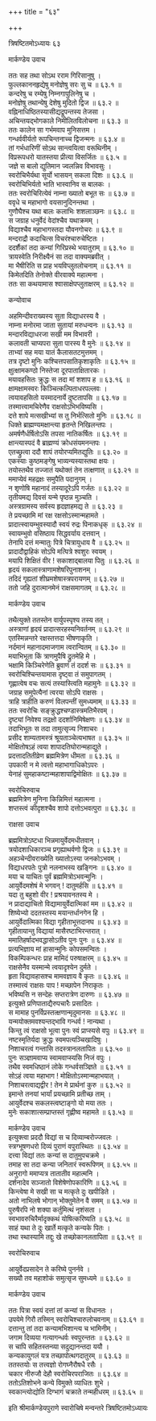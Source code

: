 +++
title = "६३"

+++

त्रिषष्टितमोऽध्यायः ६३  

मार्कण्डेय उवाच  

ततः सह तथा सोऽथ रराम गिरिसानुषु  ।  
फुल्लकाननहृद्येषु मनोज्ञेषु सरः सु च  ॥ ६३.१ ॥  
कन्दरेषु च रम्येषु निम्नगापुलिनेषु च  ।  
मनोज्ञेषु तथान्येषु देशेषु मुदितो द्विज  ॥ ६३.२ ॥  
वह्निनाधिष्ठितस्यासीद्यद्रूपन्तस्य तेजसा  ।  
अचिन्तयद्भोगकाले निमीलितविलोचना  ॥ ६३.३ ॥  
ततः कालेन सा गर्भमवाप मुनिसत्तम  ।  
गन्धर्ववीर्यतो रूपचिन्तनाच्च द्विजन्मनः  ॥ ६३.४ ॥  
तां गर्भधारिणीं सोऽथ सान्त्वयित्वा वरूथिनीम्  ।  
विप्ररूपधरो यातस्तया प्रीत्या विसर्जितः  ॥ ६३.५ ॥  
जज्ञे स बालो द्युतिमान ज्वलन्निव विभावसुः  ।  
स्वरोचिभैर्यथा सूर्यो भासयन् सकला दिशः  ॥ ६३.६ ॥  
स्वरोचिभिर्यतो भाति भास्वानिव स बालकः  ।  
ततः स्वरोचिरित्येवं नाम्ना ख्यातो बभूत सः  ॥ ६३.७ ॥  
ववृधे च महाभागो वयसानुदिनन्तथा  ।  
गुणौघैश्च यथा बालः कलाभिः शशलाञ्छनः  ॥ ६३.८ ॥  
स जग्राह धनुर्वेदं वेदांश्चैव यथाक्रमम्  ।  
विद्याश्चैव महाभागस्तदा यौवनगोचरः  ॥ ६३.९ ॥  
मन्दराद्रौ कदाचित्स विचरंश्चारुचेष्टितः  ।  
ददर्शैकां तदा कन्यां गिरिप्रस्थे भयातुराम्  ॥ ६३.१० ॥  
त्रायस्वेति निरीक्ष्यैनं सा तदा वाक्यमब्रवीत् ।  
मा भैषीरिति स प्राह भयविप्लुतलोचनाम्  ॥ ६३.११ ॥  
किमेतदिति तेनोक्ते वीरवाक्ये महात्मना  ।  
ततः सा कथयामास श्वासाक्षेपप्लुताक्षरम्  ॥ ६३.१२ ॥  

कन्योवाच  

अहमिन्दीवराख्यस्य सुता विद्याधरस्य वै  ।  
नाम्ना मनोरमा जाता सुतायां मरुधन्वनः  ॥ ६३.१३ ॥  
मन्दारविद्याधरजा सखी मम विभावरी  ।  
कलावती चाप्यपरा सुता पारस्य वै मुनेः  ॥ ६३.१४ ॥  
ताभ्यां सह मया यातं कैलासतटमुत्तमम्  ।  
तत्र दृष्टो मुनिः कश्चित्तपसातिकृशाकृतिः  ॥ ६३.१५ ॥  
क्षुत्क्षामकण्ठो निस्तेजा दूरपाताक्षितारकः  ।  
मयावहसितः क्रुद्धः स तदा मां शशाप ह  ॥ ६३.१६ ॥  
क्षामक्षामस्वरः किञ्चित्कल्पिताधरपल्लवः  ।  
त्वयावहसितो यस्मादनार्ये दुष्टतापसि  ॥ ६३.१७ ॥  
तस्मात्त्वामचिरेणैव राक्षसोऽभिभविष्यसि  ।  
दत्ते शापे मत्सखीभ्यां स तु निर्भत्सितो मुनिः  ॥ ६३.१८ ॥  
धिक्ते ब्राह्मण्यमक्षान्त्या हृतन्ते निखिलन्तपः  ।  
अमर्षणैर्धर्षितोऽसि तपसा नातिकर्षितः  ॥ ६३.१९ ॥  
क्षान्त्यास्पदं वै ब्राह्मण्यं क्रोधसंयमनन्तपः  ।  
एतच्छ्रुत्वा ददौ शापं तयोरप्यमितद्युतिः  ॥ ६३.२० ॥  
एकस्याः कुष्ठमङ्गेषु भाव्यन्यस्यास्तथा क्षयः  ।  
तयोस्तथैव तज्जातं यथोक्तं तेन तत्क्षणात् ॥ ६३.२१ ॥  
ममाप्येवं महद्रक्षः समुपैति पदानुगम्  ।  
न शृणोषि महानादं तस्यादूरेऽपि गर्जतः  ॥ ६३.२२ ॥  
तृतीयमद्य दिवसं यन्मे पृष्ठन्न मुञ्चति  ।  
अस्त्रग्रामस्य सर्वस्य हृदज्ञाहमद्य ते  ॥ ६३.२३ ॥  
ते प्रयच्छामि मां रक्ष रक्षसोऽस्मान्महामते  ।  
प्रादात्स्वायम्भुवस्यादौ स्वयं रुद्रः पिनाकधृक् ॥ ६३.२४ ॥  
स्वायम्भुवो वसिष्ठाय सिद्धवर्याय दत्तवान्  ।  
तेनापि दत्तं मन्मातुः पित्रे चित्रायुधाय वै  ॥ ६३.२५ ॥  
प्रादादौद्वाहिकं सोऽपि मत्पित्रे श्वशुरः स्वयम्  ।  
मयापि शिक्षितं वीर ! सकाशाद्बालया पितुः  ॥ ६३.२६ ॥  
हृदयं सकलास्त्राणामशेषरिपुनाशनम्  ।  
तदिदं गृह्यतां शीघ्रमशेषास्त्रपरायणम्  ॥ ६३.२७ ॥  
ततो जहि दुरात्मानमेनं राक्षसमागतम्  ॥ ६३.२८ ॥  

मार्कण्डेय उवाच  

तथैत्युक्ते ततस्तेन वार्युपस्पृश्य तस्य तत् ।  
अस्त्राणां हृदयं प्रादात्सरहस्यनिवर्तनम्  ॥ ६३.२९ ॥  
एतस्मिन्नन्तरे रक्षस्तत्तदा भीषणाकृति  ।  
नर्दमानं महानादमाजगाम त्वरान्वितम्  ॥ ६३.३० ॥  
मयाभिभूता किं त्राणमुपैषि द्रुतमेहि मे  ।  
भक्षामि किञ्चिरेणेति ब्रुवाणं तं ददर्श सः  ॥ ६३.३१ ॥  
स्वरोचिश्चिन्तयामास दृष्ट्वा तं समुपागतम्  ।  
गृह्णात्वेष वचः सत्यं तस्यास्त्विति महामुनेः  ॥ ६३.३२ ॥  
जग्राह समुपेत्यैनां त्वरया सोऽपि राक्षसः  ।  
त्राहि त्राहीति करुणं विलपन्तीं सुमध्यमाम्  ॥ ६३.३३ ॥  
ततः स्वरोचिः सङ्क्रुद्धश्चण्डास्त्रमतिभैरवम्  ।  
दृष्ट्यां निवेश्य तद्रक्षो ददर्शानिमिषेक्षणः  ॥ ६३.३४ ॥  
तदाभिभूतः स तदा तामुत्सृज्य निशाचरः  ।  
प्रसीद शाम्यतामस्त्रं श्रूयताञ्चेत्यभाषत  ॥ ६३.३५ ॥  
मोक्षितोषऽहं त्वया शापादतिघोरान्महाद्युते  ।  
प्रदत्तादतितीव्रेण ब्रह्ममित्रेण धीमता  ॥ ६३.३६ ॥  
उपकारी न मे त्वत्तो महाभागाधिकोऽपरः  ।  
येनाहं सुमहाकष्टान्महाशापाद्विमोक्षितः  ॥ ६३.३७ ॥  

स्वरोचिरुवाच  
ब्रह्ममित्रेण मुनिना किन्निमित्तं महात्मना  ।  
शप्तस्त्वं कीदृशश्चैव शापो दत्तोऽभवत्पुरा  ॥ ६३.३८ ॥  

राक्षसा उवाच  

ब्रह्ममित्रोऽष्टधा भिन्नमायुर्वेदमधीतवान्  ।  
त्रयोदशाधिकारञ्च प्रगृह्याथर्वणो द्विजः  ॥ ६३.३९ ॥  
अहञ्चेन्दीवराख्येति ख्यातोऽस्या जनकोऽभवम्  ।  
विद्याधरपतेः पुत्रो नलनाभस्य खङ्गिनः  ॥ ६३.४० ॥  
मया च याचितः पुर्वं ब्रह्ममित्रोऽभवन्मुनिः  ।  
आयुर्वेदमशेषं मे भगवन् ! दातुमर्हसि  ॥ ६३.४१ ॥  
यदा तु बहुशो वीर ! प्रश्रयावनतस्य मे  ।  
न प्रादाद्याचितो विद्यामायुर्वेदात्मिकां मम  ॥ ६३.४२ ॥  
शिष्येभ्यो ददतस्तस्य मयान्तर्धानगेन हि  ।  
आयुर्वेदात्मिका विद्या गृहीताभूत्तदानघ  ॥ ६३.४३ ॥  
गृहीतायान्तु विद्यायां मासैरष्टाभिरन्तरात् ।  
ममातिहर्षादभवद्धासोऽतीव पुनः पुनः  ॥ ६३.४४ ॥  
प्रत्यभिज्ञाय मां हासान्मुनिः कोपसमन्वितः  ।  
विकम्पिकन्धरः प्राह मामिदं परुषाक्षरम्  ॥ ६३.४५ ॥  
राक्षसेनैव यस्मान्मे त्वयादृश्येन दुर्मते  ।  
हृता विद्यावहासश्च मामवज्ञाय वै कृतः  ॥ ६३.४६ ॥  
तस्मात्त्वं राक्षसः पाप ! मच्छापेन निराकृतः  ।  
भविष्यसि न सन्देहः सप्तरात्रेण दारुणः  ॥ ६३.४७ ॥  
इत्युक्ते प्रणिपाताद्यैरुपचारैः प्रसादितः  ।  
स मामाह पुनर्विप्रस्तत्क्षणान्मृदुमानसः  ॥ ६३.४८ ॥  
यन्मयोक्तमवश्यन्तद्भावि गन्धर्व ! नान्यथा  ।  
किन्तु त्वं राक्षसो भूत्वा पुनः स्वं प्राप्स्यसे वपुः  ॥ ६३.४९ ॥  
नष्टस्मृतिर्यदा क्रुद्धः स्वमपत्यञ्चिखादिषुः  ।  
निशाचरत्वं गन्तासि तदस्त्रानलतापितः  ॥ ६३.५० ॥  
पुनः सञ्ज्ञामवाप्य स्वामवाप्स्यसि निजं वपुः  ।  
तथैव स्वमधिष्ठानं लोके गन्धर्वसञ्ज्ञिते  ॥ ६३.५१ ॥  
सोऽहं त्वया महाभाग ! मोक्षितोऽस्मान्महाभयात् ।  
निशाचरत्वाद्यद्वीर ! तेन मे प्रार्थनां कुरु  ॥ ६३.५२ ॥  
इमान्ते तनयां भार्यां प्रयच्छामि प्रतीच्छ ताम्  ।  
आयुर्वेदश्च सकलस्त्वष्टाङ्गो यो मया ततः  ।  
मुनेः सकाशात्सम्प्राप्तस्तं गृह्णीष्व महामते  ॥ ६३.५३ ॥  

मार्कण्डेय उवाच  
इत्युक्त्वा प्रददौ विद्यां स च दिव्याम्बरोज्जवलः  ।  
स्त्रग्भूषणधरो दिव्यं पुराणं वपुरास्थितः  ॥ ६३.५४ ॥  
दत्त्वा विद्यां ततः कन्यां स दातुमुपचक्रमे  ।  
तमाह सा तदा कन्या जनितारं स्वरूपिणम्  ॥ ६३.५५ ॥  
अनुरागो ममाप्यत्र तातातीव महात्मनि  ।  
दर्शनादेव सञ्जातो विशेषेणोपकारिणि  ॥ ६३.५६ ॥  
किन्त्वेषा मे सखी सा च मत्कृते दुः खपीडिते  ।  
अतो नाभिलषे भोगान् भोक्तुमेतेन वै समम्  ॥ ६३.५७ ॥  
पुरुषैरपि नो शक्या कर्तुमित्थं नृशंसता  ।  
स्वभावरुचिरैर्मादृक्कथं योषित्करिष्यति  ॥ ६३.५८ ॥  
साहं यथा ते दुः खार्ते मत्कृते कन्यके पितः  ।  
तथा स्थास्यामि तद्दुः खे तच्छोकानलतापिता  ॥ ६३.५९ ॥  

स्वरोचिरुवाच  

आयुर्वेदप्रसादेन ते करिष्ये पुनर्नवे  ।  
सख्यौ तव महाशोकं समुत्सृज सुमध्यमे  ॥ ६३.६० ॥  

मार्कण्डेय उवाच  

ततः पित्रा स्वयं दत्तां तां कन्यां स विधानतः  ।  
उपयेमे गिरौ तस्मिन् स्वरोचिश्चारुलोचवनाम्  ॥ ६३.६१ ॥  
दत्तान्तु तां तदा कन्यामभिशान्त्य च भामिनीम्  ।  
जगाम दिव्यया गत्यागन्धर्वः स्वपुरन्ततः  ॥ ६३.६२ ॥  
स चापि सहितस्तन्व्या सदुद्यानन्तदा ययौ  ।  
कन्यकायुगलं यत्र तच्छापोत्थगदातुरम्  ॥ ६३.६३ ॥  
ततस्तयोः स तत्त्वज्ञो रोगघ्नैरौषधै रसैः  ।  
चकार नीरुजौ देहौ स्वरोचिरपराजितः  ॥ ६३.६४ ॥  
ततोऽतिशोभने कन्ये विमुक्ते व्याधितः शुभे  ।  
स्वकान्त्योद्योति दिग्भागं चक्राते तन्महीधरम्  ॥ ६३.६५ ॥  

इति श्रीमार्कण्डेयपुराणे स्वारोचिषे मन्वन्तरे त्रिषष्टितमोऽध्यायः  
